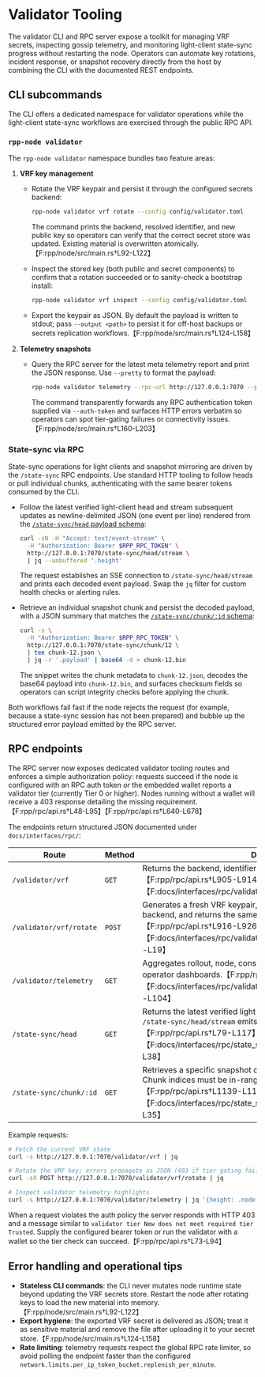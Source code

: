# Validator Tooling

The validator CLI and RPC server expose a toolkit for managing VRF secrets,
inspecting gossip telemetry, and monitoring light-client state-sync progress
without restarting the node. Operators can automate key rotations, incident
response, or snapshot recovery directly from the host by combining the CLI with
the documented REST endpoints.

## CLI subcommands

The CLI offers a dedicated namespace for validator operations while the
light-client state-sync workflows are exercised through the public RPC API.

### `rpp-node validator`

The `rpp-node validator` namespace bundles two feature areas:

1. **VRF key management**
   * Rotate the VRF keypair and persist it through the configured secrets
     backend:

     ```sh
     rpp-node validator vrf rotate --config config/validator.toml
     ```

     The command prints the backend, resolved identifier, and new public key so
     operators can verify that the correct secret store was updated. Existing
     material is overwritten atomically.【F:rpp/node/src/main.rs†L92-L122】

   * Inspect the stored key (both public and secret components) to confirm that
     a rotation succeeded or to sanity-check a bootstrap install:

     ```sh
     rpp-node validator vrf inspect --config config/validator.toml
     ```

   * Export the keypair as JSON. By default the payload is written to stdout;
     pass `--output <path>` to persist it for off-host backups or secrets
     replication workflows.【F:rpp/node/src/main.rs†L124-L158】

2. **Telemetry snapshots**
   * Query the RPC server for the latest meta telemetry report and print the
     JSON response. Use `--pretty` to format the payload:

     ```sh
     rpp-node validator telemetry --rpc-url http://127.0.0.1:7070 --pretty
     ```

     The command transparently forwards any RPC authentication token supplied
     via `--auth-token` and surfaces HTTP errors verbatim so operators can spot
     tier-gating failures or connectivity issues.【F:rpp/node/src/main.rs†L160-L203】

### State-sync via RPC

State-sync operations for light clients and snapshot mirroring are driven by
the `/state-sync` RPC endpoints. Use standard HTTP tooling to follow heads or
pull individual chunks, authenticating with the same bearer tokens consumed by
the CLI.

* Follow the latest verified light-client head and stream subsequent updates as
  newline-delimited JSON (one event per line) rendered from the
  [`/state-sync/head` payload schema](./interfaces/rpc/state_sync_head_response.jsonschema):

  ```sh
  curl -sN -H "Accept: text/event-stream" \
    -H "Authorization: Bearer $RPP_RPC_TOKEN" \
    http://127.0.0.1:7070/state-sync/head/stream \
    | jq --unbuffered '.height'
  ```

  The request establishes an SSE connection to `/state-sync/head/stream` and
  prints each decoded event payload. Swap the `jq` filter for custom health
  checks or alerting rules.

* Retrieve an individual snapshot chunk and persist the decoded payload, with a
  JSON summary that matches the
  [`/state-sync/chunk/:id` schema](./interfaces/rpc/state_sync_chunk_response.jsonschema):

  ```sh
  curl -s \
    -H "Authorization: Bearer $RPP_RPC_TOKEN" \
    http://127.0.0.1:7070/state-sync/chunk/12 \
    | tee chunk-12.json \
    | jq -r '.payload' | base64 -d > chunk-12.bin
  ```

  The snippet writes the chunk metadata to `chunk-12.json`, decodes the base64
  payload into `chunk-12.bin`, and surfaces checksum fields so operators can
  script integrity checks before applying the chunk.

Both workflows fail fast if the node rejects the request (for example, because a
state-sync session has not been prepared) and bubble up the structured error
payload emitted by the RPC server.

## RPC endpoints

The RPC server now exposes dedicated validator tooling routes and enforces a
simple authorization policy: requests succeed if the node is configured with an
RPC auth token _or_ the embedded wallet reports a validator tier (currently
Tier 0 or higher). Nodes running without a wallet will receive a 403 response
detailing the missing requirement.【F:rpp/rpc/api.rs†L48-L95】【F:rpp/rpc/api.rs†L640-L678】

The endpoints return structured JSON documented under `docs/interfaces/rpc/`:

| Route | Method | Description |
| ----- | ------ | ----------- |
| `/validator/vrf` | `GET` | Returns the backend, identifier, and public key if one is present.【F:rpp/rpc/api.rs†L905-L914】【F:docs/interfaces/rpc/validator_vrf_response.jsonschema†L1-L19】 |
| `/validator/vrf/rotate` | `POST` | Generates a fresh VRF keypair, stores it via the configured secrets backend, and returns the same payload as the `GET` endpoint.【F:rpp/rpc/api.rs†L916-L926】【F:docs/interfaces/rpc/validator_vrf_rotate_response.jsonschema†L1-L19】 |
| `/validator/telemetry` | `GET` | Aggregates rollout, node, consensus, and mempool telemetry for operator dashboards.【F:rpp/rpc/api.rs†L1246-L1271】【F:docs/interfaces/rpc/validator_telemetry_response.jsonschema†L1-L104】 |
| `/state-sync/head` | `GET` | Returns the latest verified light-client head. The streaming variant at `/state-sync/head/stream` emits the same payload as SSE events.【F:rpp/rpc/api.rs†L79-L117】【F:docs/interfaces/rpc/state_sync_head_response.jsonschema†L1-L38】 |
| `/state-sync/chunk/:id` | `GET` | Retrieves a specific snapshot chunk for the active state-sync session. Chunk indices must be in-range for the advertised session metadata.【F:rpp/rpc/api.rs†L1139-L1180】【F:docs/interfaces/rpc/state_sync_chunk_response.jsonschema†L1-L35】 |

Example requests:

```sh
# Fetch the current VRF state
curl -s http://127.0.0.1:7070/validator/vrf | jq

# Rotate the VRF key; errors propagate as JSON (403 if tier gating fails)
curl -sX POST http://127.0.0.1:7070/validator/vrf/rotate | jq

# Inspect validator telemetry highlights
curl -s http://127.0.0.1:7070/validator/telemetry | jq '{height: .node.height, uptime: .mempool.uptime_proofs}'
```

When a request violates the auth policy the server responds with HTTP 403 and a
message similar to `validator tier New does not meet required tier Trusted`.
Supply the configured bearer token or run the validator with a wallet so the
tier check can succeed.【F:rpp/rpc/api.rs†L73-L94】

## Error handling and operational tips

* **Stateless CLI commands**: the CLI never mutates node runtime state beyond
  updating the VRF secrets store. Restart the node after rotating keys to load
  the new material into memory.【F:rpp/node/src/main.rs†L92-L122】
* **Export hygiene**: the exported VRF secret is delivered as JSON; treat it as
  sensitive material and remove the file after uploading it to your secret
  store.【F:rpp/node/src/main.rs†L124-L158】
* **Rate limiting**: telemetry requests respect the global RPC rate limiter, so
  avoid polling the endpoint faster than the configured
  `network.limits.per_ip_token_bucket.replenish_per_minute`.
